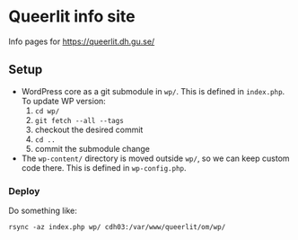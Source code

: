 # Queerlit info site

Info pages for https://queerlit.dh.gu.se/

## Setup

- WordPress core as a git submodule in `wp/`. This is defined in `index.php`. To update WP version:
  1. `cd wp/`
  2. `git fetch --all --tags`
  3. checkout the desired commit
  4. `cd ..`
  5. commit the submodule change
- The `wp-content/` directory is moved outside `wp/`, so we can keep custom code there. This is defined in `wp-config.php`.

### Deploy

Do something like:

```
rsync -az index.php wp/ cdh03:/var/www/queerlit/om/wp/
```
